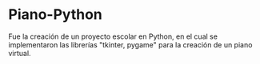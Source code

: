 # Piano-Python
Fue la creación de un proyecto escolar en Python, en el cual se implementaron las librerías "tkinter, pygame" para la creación de un piano virtual.
